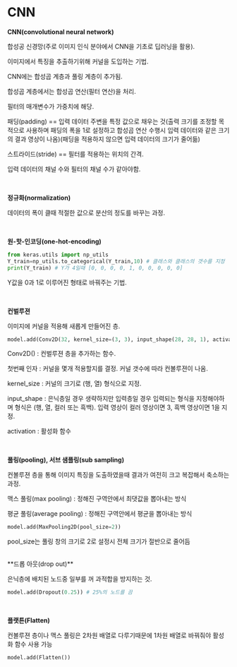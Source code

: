 # CNN

**CNN(convolutional neural network)**

합성공 신경망(주로 이미지 인식 분야에서 CNN을 기초로 딥러닝을 활용).

이미지에서 특징을 추출하기위해 커널을 도입하는 기법.

CNN에는 합성곱 계층과 풀링 계층이 추가됨.

합성곱 계층에서는 합성곱 연산(필터 연산)을 처리.

필터의 매개변수가 가중치에 해당.

패딩(padding) == 입력 데이터 주변을 특정 값으로 채우는 것(출력 크기를 조정할 목적으로 사용하며 패딩의 폭을 1로 설정하고 합성곱 연산 수행시 입력 데이터와 같은 크기의 결과 영상이 나옴)(패딩을 적용하지 않으면 입력 데이터의 크기가 줄어듦)

스트라이드(stride) == 필터를 적용하는 위치의 간격.

입력 데이터의 채널 수와 필터의 채널 수가 같아야함.

<br>

**정규화(normalization)**

데이터의 폭이 클때 적절한 값으로 분산의 정도를 바꾸는 과정.

<br>

**원-핫-인코딩(one-hot-encoding)**

```python
from keras.utils import np_utils
Y_train=np_utils.to_categorical(Y_train,10) # 클래스와 클래스의 갯수를 지정
print(Y_train) # Y가 4일때 [0, 0, 0, 0, 1, 0, 0, 0, 0, 0]
```

Y값을 0과 1로 이루어진 형태로 바꿔주는 기법.

<br>

**컨벌루젼**

이미지에 커널을 적용해 새롭게 만들어진 층.

```python
model.add(Conv2D(32, kernel_size=(3, 3), input_shape(28, 28, 1), activation="relu"))
```

Conv2D() : 컨벌루젼 층을 추가하는 함수.

첫번째 인자 : 커널을 몇개 적용할지를 결정. 커널 갯수에 따라 컨볼루젼이 나옴.

kernel_size : 커널의 크기로 (행, 열) 형식으로 지정.

input_shape : 은닉층일 경우 생략하지만 입력층일 경우 입력되는 형식을 지정해야하며 형식은 (행, 열, 컬러 또는 흑백). 입력 영상이 컬러 영상이면 3, 흑백 영상이면 1을 지정.

activation : 활성화 함수

<br>

**풀링(pooling), 서브 샘플링(sub sampling)**

컨볼루젼 층을 통해 이미지 특징을 도출하였을때 결과가 여전히 크고 복잡해서 축소하는 과정.

맥스 풀링(max pooling) : 정해진 구역안에서 최댓값을 뽑아내는 방식

평균 풀링(average pooling) : 정해진 구역안에서 평균을 뽑아내는 방식

 ```python
 model.add(MaxPooling2D(pool_size=2))
 ```

pool_size는 풀링 창의 크기로 2로 설정시 전체 크기가 절반으로 줄어듬

<br>
**드롭 아웃(drop out)**

은닉층에 배치된 노드중 일부를 꺼 과적합을 방지하는 것.

```python
model.add(Dropout(0.25)) # 25%의 노드를 끔
```

<br>

**플랫튼(Flatten)**

컨볼루젼 층이나 맥스 풀링은 2차원 배열로 다루기때문에 1차원 배열로 바꿔줘야 활성화 함수 사용 가능

```python
model.add(Flatten())
```

